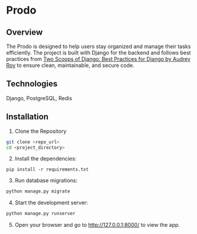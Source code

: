 # Prodo

## Overview

The Prodo is designed to help users stay organized and manage their tasks efficiently. The project is built with Django for the backend and follows best practices from [Two Scoops of Django: Best Practices for Django by Audrey Roy](https://www.amazon.com/Two-Scoops-Django-Best-Practices/dp/0981467342) to ensure clean, maintainable, and secure code.

## Technologies
Django, PostgreSQL, Redis


## Installation

1. Clone the Repository

```bash
git clone <repo_url>
cd <project_directory>
```

2. Install the dependencies:

```
pip install -r requirements.txt

```

3. Run database migrations:

```bash
python manage.py migrate

```

4. Start the development server:

```bash
python manage.py runserver

```

5. Open your browser and go to http://127.0.0.1:8000/ to view the app.